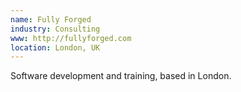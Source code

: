 ```yaml
---
name: Fully Forged
industry: Consulting
www: http://fullyforged.com
location: London, UK
---
```

Software development and training, based in London.
